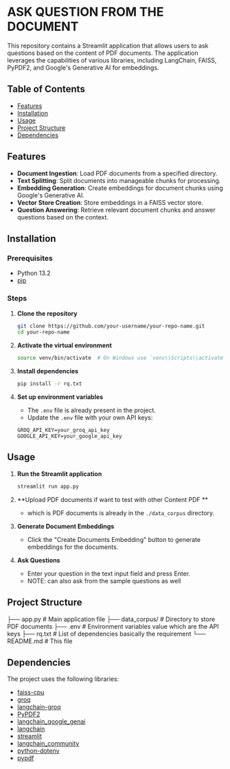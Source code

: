 # ASK QUESTION FROM THE DOCUMENT

This repository contains a Streamlit application that allows users to ask questions based on the content of PDF documents. The application leverages the capabilities of various libraries, including LangChain, FAISS, PyPDF2, and Google's Generative AI for embeddings.

## Table of Contents

- [Features](#features)
- [Installation](#installation)
- [Usage](#usage)
- [Project Structure](#project-structure)
- [Dependencies](#dependencies)


## Features

- **Document Ingestion**: Load PDF documents from a specified directory.
- **Text Splitting**: Split documents into manageable chunks for processing.
- **Embedding Generation**: Create embeddings for document chunks using Google's Generative AI.
- **Vector Store Creation**: Store embeddings in a FAISS vector store.
- **Question Answering**: Retrieve relevant document chunks and answer questions based on the context.

## Installation

### Prerequisites

- Python 13.2 
- [pip](https://pip.pypa.io/en/stable/installation/)

### Steps

1. **Clone the repository**
    ```bash
    git clone https://github.com/your-username/your-repo-name.git
    cd your-repo-name
    ```

2. **Activate the virtual environment**
    ```bash
    source venv/bin/activate  # On Windows use `venv\\Scripts\\activate`
    ```

3. **Install dependencies**
    ```bash
    pip install -r rq.txt
    ```

4. **Set up environment variables**
    - The `.env` file is already present in the project.
    - Update the `.env` file with your own API keys:
    ```env
    GROQ_API_KEY=your_groq_api_key
    GOOGLE_API_KEY=your_google_api_key
    ```


## Usage

1. **Run the Streamlit application**
    ```bash
    streamlit run app.py
    ```

2. **Upload PDF documents if want to test with other Content PDF **
   - which is PDF documents is already in the `./data_corpus` directory.

3. **Generate Document Embeddings**
   - Click the "Create Documents Embedding" button to generate embeddings for the documents.

4. **Ask Questions**
   - Enter your question in the text input field and press Enter.
   - NOTE: can also ask from the sample questions as well 

## Project Structure
 ├── app.py # Main application file
 ├── data_corpus/ # Directory to store PDF documents
 ├── .env # Environment variables value which are the API keys
 ├── rq.txt # List of dependencies basically the requirement 
 └── README.md # This file



## Dependencies

The project uses the following libraries:

- [faiss-cpu](https://github.com/facebookresearch/faiss)
- [groq](https://github.com/groq)
- [langchain-groq](https://github.com/langchain-ai/langchain-groq)
- [PyPDF2](https://github.com/py-pdf/PyPDF2)
- [langchain_google_genai](https://github.com/langchain-ai/langchain-google-genai)
- [langchain](https://github.com/langchain-ai/langchain)
- [streamlit](https://github.com/streamlit/streamlit)
- [langchain_community](https://github.com/langchain-ai/langchain-community)
- [python-dotenv](https://github.com/theskumar/python-dotenv)
- [pypdf](https://github.com/py-pdf/pypdf)

